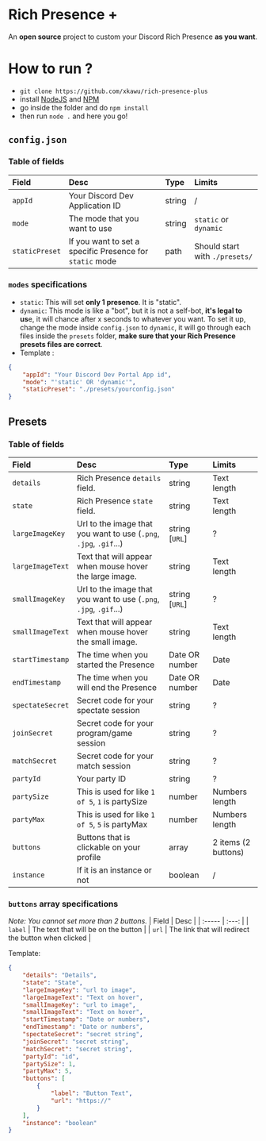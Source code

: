 # Rich Presence +

An **open source** project to custom your Discord Rich Presence **as you want**.

# How to run ?

-   `git clone https://github.com/xkawu/rich-presence-plus`
-   install [NodeJS](https://nodejs.org/en) and [NPM](https://docs.npmjs.com/downloading-and-installing-node-js-and-npm)
-   go inside the folder and do `npm install`
-   then run `node .` and here you go!

## `config.json`

### Table of fields

| Field          | Desc                                                     | Type   | Limits                         |
| :------------- | :------------------------------------------------------- | :----- | :----------------------------- |
| `appId`        | Your Discord Dev Application ID                          | string | /                              |
| `mode`         | The mode that you want to use                            | string | `static` or `dynamic`          |
| `staticPreset` | If you want to set a specific Presence for `static` mode | path   | Should start with `./presets/` |

### `modes` specifications

-   `static`: This will set **only 1 presence**. It is "static".
-   `dynamic`: This mode is like a "bot", but it is not a self-bot, **it's legal to us**e, it will chance after x seconds to whatever you want. To set it up, change the mode inside `config.json` to `dynamic`, it will go through each files inside the `presets` folder, **make sure that your Rich Presence presets files are correct**.
-   Template :

```json
{
    "appId": "Your Discord Dev Portal App id",
    "mode": "'static' OR 'dynamic'",
    "staticPreset": "./presets/yourconfig.json"
}
```

## Presets

### Table of fields

| Field            | Desc                                                              | Type           | Limits              |
| :--------------- | :---------------------------------------------------------------- | :------------- | :------------------ |
| `details`        | Rich Presence `details` field.                                    | string         | Text length         |
| `state`          | Rich Presence `state` field.                                      | string         | Text length         |
| `largeImageKey`  | Url to the image that you want to use (`.png`, `.jpg`, `.gif`...) | string [`URL`] | ?                   |
| `largeImageText` | Text that will appear when mouse hover the large image.           | string         | Text length         |
| `smallImageKey`  | Url to the image that you want to use (`.png`, `.jpg`, `.gif`...) | string [`URL`] | ?                   |
| `smallImageText` | Text that will appear when mouse hover the small image.           | string         | Text length         |
| `startTimestamp` | The time when you started the Presence                            | Date OR number | Date                |
| `endTimestamp`   | The time when you will end the Presence                           | Date OR number | Date                |
| `spectateSecret` | Secret code for your spectate session                             | string         | ?                   |
| `joinSecret`     | Secret code for your program/game session                         | string         | ?                   |
| `matchSecret`    | Secret code for your match session                                | string         | ?                   |
| `partyId`        | Your party ID                                                     | string         | ?                   |
| `partySize`      | This is used for like `1 of 5`, `1` is partySize                  | number         | Numbers length      |
| `partyMax`       | This is used for like `1 of 5`, `5` is partyMax                   | number         | Numbers length      |
| `buttons`        | Buttons that is clickable on your profile                         | array          | 2 items (2 buttons) |
| `instance`       | If it is an instance or not                                       | boolean        | /                   |

### `buttons` array specifications

_Note: You cannot set more than 2 buttons._
| Field | Desc |
| :----- | :---: |
| `label` | The text that will be on the button |
| `url` | The link that will redirect the button when clicked |

Template:

```json
{
    "details": "Details",
    "state": "State",
    "largeImageKey": "url to image",
    "largeImageText": "Text on hover",
    "smallImageKey": "url to image",
    "smallImageText": "Text on hover",
    "startTimestamp": "Date or numbers",
    "endTimestamp": "Date or numbers",
    "spectateSecret": "secret string",
    "joinSecret": "secret string",
    "matchSecret": "secret string",
    "partyId": "id",
    "partySize": 1,
    "partyMax": 5,
    "buttons": [
        {
            "label": "Button Text",
            "url": "https://"
        }
    ],
    "instance": "boolean"
}
```

